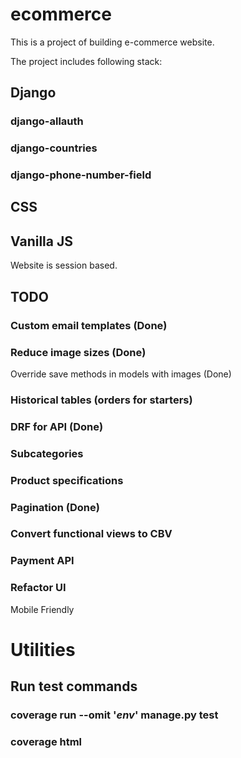 # ecommerce

This is a project of building e-commerce website.

The project includes following stack:
## Django
### django-allauth
### django-countries
### django-phone-number-field
## CSS
## Vanilla JS

Website is session based.

## TODO

### Custom email templates (Done)
### Reduce image sizes (Done)

Override save methods in models with images (Done)

### Historical tables (orders for starters)
### DRF for API (Done)
### Subcategories
### Product specifications
### Pagination (Done)
### Convert functional views to CBV
### Payment API
### Refactor UI

Mobile Friendly

# Utilities

## Run test commands

### coverage run --omit '*env*' manage.py test
### coverage html